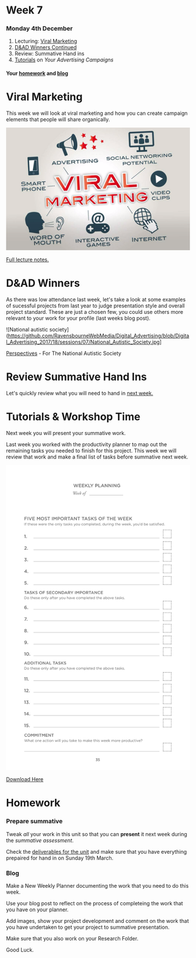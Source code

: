 # Week 7

### Monday 4th December

1. Lecturing: [Viral Marketing](#viral-marketing)
2. [D&AD Winners Continued](#D&AD-Winners)
3. Review: Summative Hand ins
4. [Tutorials](#tutorials) on *Your Advertising Campaigns*

#### Your [homework](#homework) and [blog](#blog)

# Viral Marketing

This week we will look at viral marketing and how you can create campaign elements that people will share organically. 

![](https://github.com/RavensbourneWebMedia/Digital_Advertising/blob/master/sessions/09/Viral_Marketing_Image.jpg)

[Full lecture notes.](https://github.com/RavensbourneWebMedia/Digital_Advertising/blob/master/sessions/09/Digital_Advertising-viralmarketing.compressed.pdf)

# D&AD Winners

As there was low attendance last week, let's take a look at some examples of sucessful projects from last year to judge presentation style and overall project standard. These are just a chosen few, you could use others more relevant to your work for your profile (last weeks blog post). 

![National autistic society](https://github.com/RavensbourneWebMedia/Digital_Advertising/blob/Digital_Advertising_2017/18/sessions/07/National_Autistic_Society.jpg]

[Perspectives](https://www.dandad.org/awards/new-blood/2017/the-national-autistic-society/3122/perspectives/) - For The National Autistic Society







# Review Summative Hand Ins

Let's quickly review what you will need to hand in [next week.](https://github.com/RavensbourneWebMedia/Digital_Advertising/tree/Digital_Advertising_2017/18/projects/Digital_Advertising#for-summative-presentation-monday-11th-december-in-lecture-hours)

# Tutorials & Workshop Time

Next week you will present your summative work. 

Last week you worked with the productivity planner to map out the remaining tasks you needed to finish for this project. This week we will review that work and make a final list of tasks before summative next week. 

![Productivity Planner](https://github.com/RavensbourneWebMedia/Digital_Advertising/blob/master/sessions/09/Weekly_Planner_Image.jpg)

[Download Here](https://github.com/RavensbourneWebMedia/Digital_Advertising/blob/master/sessions/08/Productivity%20Planner.pdf)

# Homework

### Prepare summative 

Tweak *all* your work in this unit so that you can **present** it next week during the *summative assessment*. 

Check the [deliverables for the unit](https://github.com/RavensbourneWebMedia/Digital_Advertising/tree/master/projects/union-hack) and make sure that you have everything prepaired for hand in on Sunday 19th March. 

### Blog

Make a New Weekly Planner documenting the work that you need to do this week. 

Use your blog post to reflect on the process of completeing the work that you have on your planner. 

Add images, show your project development and comment on the work that you have undertaken to get your project to summative presentation. 

Make sure that you also work on your Research Folder. 

Good Luck. 
